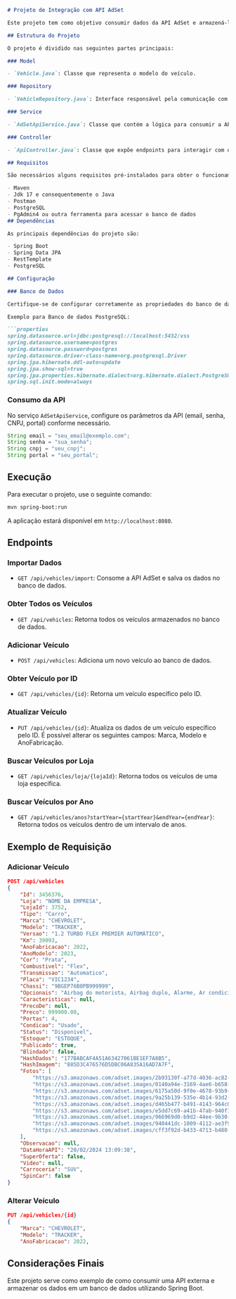 ```markdown
# Projeto de Integração com API AdSet

Este projeto tem como objetivo consumir dados da API AdSet e armazená-los em um banco de dados local.

## Estrutura do Projeto

O projeto é dividido nas seguintes partes principais:

### Model

- `Vehicle.java`: Classe que representa o modelo do veículo.

### Repository

- `VehicleRepository.java`: Interface responsável pela comunicação com o banco de dados.

### Service

- `AdSetApiService.java`: Classe que contém a lógica para consumir a API AdSet e salvar os dados no banco de dados.

### Controller

- `ApiController.java`: Classe que expõe endpoints para interagir com os dados dos veículos.

## Requisitos

São necessários alguns requisitos pré-instalados para obter o funcionamento pleno do programa:

- Maven
- Jdk 17 e consequentemente o Java
- Postman 
- PostgreSQL
- PgAdmin4 ou outra ferramenta para acessar o banco de dados
## Dependências

As principais dependências do projeto são:

- Spring Boot
- Spring Data JPA
- RestTemplate
- PostgreSQL

## Configuração

### Banco de Dados

Certifique-se de configurar corretamente as propriedades do banco de dados no arquivo `application.properties`.

Exemplo para Banco de dados PostgreSQL:

```properties
spring.datasource.url=jdbc:postgresql://localhost:5432/vss 
spring.datasource.username=postgres
spring.datasource.password=postgres
spring.datasource.driver-class-name=org.postgresql.Driver
spring.jpa.hibernate.ddl-auto=update
spring.jpa.show-sql=true
spring.jpa.properties.hibernate.dialect=org.hibernate.dialect.PostgreSQLDialect
spring.sql.init.mode=always

```

### Consumo da API

No serviço `AdSetApiService`, configure os parâmetros da API (email, senha, CNPJ, portal) conforme necessário.

```java
String email = "seu_email@exemplo.com";
String senha = "sua_senha";
String cnpj = "seu_cnpj";
String portal = "seu_portal";
```

## Execução

Para executar o projeto, use o seguinte comando:

```bash
mvn spring-boot:run
```

A aplicação estará disponível em `http://localhost:8080`.

## Endpoints

### Importar Dados

- `GET /api/vehicles/import`: Consome a API AdSet e salva os dados no banco de dados.

### Obter Todos os Veículos

- `GET /api/vehicles`: Retorna todos os veículos armazenados no banco de dados.

### Adicionar Veículo

- `POST /api/vehicles`: Adiciona um novo veículo ao banco de dados.

### Obter Veículo por ID

- `GET /api/vehicles/{id}`: Retorna um veículo específico pelo ID.

### Atualizar Veículo

- `PUT /api/vehicles/{id}`: Atualiza os dados de um veículo específico pelo ID. É possível alterar os seguintes campos: Marca, Modelo e AnoFabricação.



### Buscar Veículos por Loja

- `GET /api/vehicles/loja/{lojaId}`: Retorna todos os veículos de uma loja específica.

### Buscar Veículos por Ano

- `GET /api/vehicles/anos?startYear={startYear}&endYear={endYear}`: Retorna todos os veículos dentro de um intervalo de anos.

## Exemplo de Requisição

### Adicionar Veículo

```json
POST /api/vehicles
{
    "Id": 3456376,
    "Loja": "NOME DA EMPRESA",
    "LojaId": 3752,
    "Tipo": "Carro",
    "Marca": "CHEVROLET",
    "Modelo": "TRACKER",
    "Versao": "1.2 TURBO FLEX PREMIER AUTOMÁTICO",
    "Km": 39093,
    "AnoFabricacao": 2022,
    "AnoModelo": 2023,
    "Cor": "Prata",
    "Combustivel": "Flex",
    "Transmissao": "Automatico",
    "Placa": "VIC1234",
    "Chassi": "9BGEP76B0PB999999",
    "Opcionais": "Airbag do motorista, Airbag duplo, Alarme, Ar condicionado, Ar quente, Bancos de couro, Computador de bordo, Controle automático de velocidade, Controle de tração, Desembaçador traseiro, Encosto de cabeça traseiro, Farol de neblina, Freio ABS, Limpador traseiro, Porta-copos, Rádio, Retrovisores elétricos, Rodas de liga leve, Sensor de chuva, Sensor de estacionamento, Teto solar, Travas elétricas, Vidros elétricos, Volante com Regulagem de Altura, MP3 Player, Bluetooth, Câmera de Ré, Entrada USB, Direção Elétrica, Kit Multimídia, Farol de LED, Luz Diurna, Apple CarPlay, Controle de Estabilidade, Integração com SmartPhones, Chave Reserva, Airbag Lateral, Airbag de Cortina, 6 Airbags, Isofix",
    "Caracteristicas": null,
    "PrecoDe": null,
    "Preco": 999900.00,
    "Portas": 4,
    "Condicao": "Usado",
    "Status": "Disponivel",
    "Estoque": "ESTOQUE",
    "Publicado": true,
    "Blindado": false,
    "HashDados": "177BABCAF4A51A63427061BE1EF7A8B5",
    "HashImagem": "885D3C476576D5DBC06A835A16AD7A7F",
    "Fotos": [
        "https://s3.amazonaws.com/adset.images/2b93130f-a77d-4036-ac82-08a0f678ab0a20240130199999.jpeg",
        "https://s3.amazonaws.com/adset.images/0140a94e-3169-4ae6-b658-943b6ef244ac20240130199999.jpeg",
        "https://s3.amazonaws.com/adset.images/6175a50d-9f0e-4678-93b9-404a0e1b1dc420240130199999.jpeg",
        "https://s3.amazonaws.com/adset.images/9a25b139-535e-4b14-93d2-41d65305a78820240130199999.jpeg",
        "https://s3.amazonaws.com/adset.images/d465b477-b491-4143-964c01ba38076c5620240130199999.jpeg",
        "https://s3.amazonaws.com/adset.images/e5dd7c69-a41b-47ab-940f14557e42277420240130199999.jpeg",
        "https://s3.amazonaws.com/adset.images/966969d0-b9d2-44ee-9b30-01add77d71e920240130199999.jpeg",
        "https://s3.amazonaws.com/adset.images/940441dc-1009-4112-ae3f9b9531d1bbf620240130199999.jpeg",
        "https://s3.amazonaws.com/adset.images/cff3f92d-b433-4713-b480-f7c36f130f2020240130199999.jpeg"
    ],
    "Observacao": null,
    "DataHoraAPI": "20/02/2024 13:09:38",
    "SuperOferta": false,
    "Video": null,
    "Carroceria": "SUV",
    "SpinCar": false
}
```

### Alterar Veículo

``` json
PUT /api/vehicles/{id}
{
    "Marca": "CHEVROLET",
    "Modelo": "TRACKER",
    "AnoFabricacao": 2022,
```
## Considerações Finais

Este projeto serve como exemplo de como consumir uma API externa e armazenar os dados em um banco de dados utilizando Spring Boot.

```

